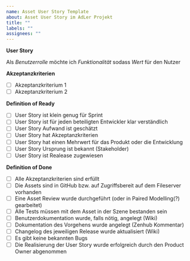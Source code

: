 ```yaml
---
name: Asset User Story Template
about: Asset User Story im AdLer Projekt
title: ""
labels: ""
assignees: ""
---
```


**User Story**

Als _Benutzerrolle_ möchte ich _Funktionalität_ sodass _Wert_ für den Nutzer

**Akzeptanzkriterien**

- [ ] Akzeptanzkriterium 1
- [ ] Akzeptanzkriterium 2

**Definition of Ready**

- [ ] User Story ist klein genug für Sprint
- [ ] User Story ist für jeden beteiligten Entwickler klar verständlich
- [ ] User Story Aufwand ist geschätzt
- [ ] User Story hat Akzeptanzkriterien
- [ ] User Story hat einen Mehrwert für das Produkt oder die Entwicklung
- [ ] User Story Ursprung ist bekannt (Stakeholder)
- [ ] User Story ist Realease zugewiesen

**Definition of Done**

- [ ] Alle Akzeptanzkriterien sind erfüllt
- [ ] Die Assets sind in GitHub bzw. auf Zugriffsbereit auf dem Fileserver vorhanden
- [ ] Eine Asset Review wurde durchgeführt (oder in Paired Modelling(?) gearbeitet)
- [ ] Alle Tests müssen mit dem Asset in der Szene bestanden sein
- [ ] Benutzerdokumentation wurde, falls nötig, angelegt (Wiki)
- [ ] Dokumentation des Vorgehens wurde angelegt (Zenhub Kommentar)
- [ ] Changelog des jeweiligen Release wurde aktualisiert (Wiki)
- [ ] Es gibt keine bekannten Bugs
- [ ] Die Realisierung der User Story wurde erfolgreich durch den Product Owner abgenommen
